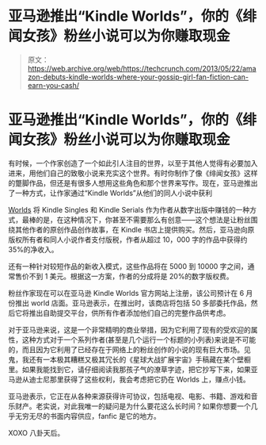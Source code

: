 # 亚马逊推出“Kindle Worlds”，你的《绯闻女孩》粉丝小说可以为你赚取现金

> 原文：<https://web.archive.org/web/https://techcrunch.com/2013/05/22/amazon-debuts-kindle-worlds-where-your-gossip-girl-fan-fiction-can-earn-you-cash/>

# 亚马逊推出“Kindle Worlds”，你的《绯闻女孩》粉丝小说可以为你赚取现金

有时候，一个作家创造了一个如此引人注目的世界，以至于其他人觉得有必要加入进来，用他们自己的致敬小说来充实这个世界。有时你制作了像《绯闻女孩》这样的蹩脚作品，但还是有很多人想用这些角色和那个世界来写作。现在，亚马逊推出了一种方式，让作家通过“Kindle Worlds”从他们的同人小说中获利

[Worlds](https://web.archive.org/web/20221207210745/http://www.amazon.com/gp/feature.html?docId=1001197421) 将 Kindle Singles 和 Kindle Serials 作为作者从数字出版中赚钱的一种方式，最棒的是，在这种情况下，你甚至不需要那么有创意——这个想法是让粉丝围绕其他作者的原创作品创作故事，在 Kindle 书店上提供购买。然后，亚马逊向原版权所有者和同人小说作者支付版税，作者从超过 10，000 字的作品中获得约 35%的净收入。

还有一种针对较短作品的新收入模式，这些作品将在 5000 到 10000 字之间，通常售价不到 1 美元。根据这一方案，作者的分成将是 20%的数字版权费。

粉丝作家现在可以在亚马逊 Kindle Worlds 官方网站上注册，该公司预计在 6 月份推出 world 店面。亚马逊表示，在推出时，该商店将包括 50 多部委托作品，然后它将推出自助提交平台，供所有作者添加他们自己的完整作品供考虑。

对于亚马逊来说，这是一个非常精明的商业举措，因为它利用了现有的受欢迎的属性，这种方式对于一个系列作者(甚至是几个运行一个标题的小列表)来说是不可能的，而且因为它利用了已经存在于网络上的粉丝创作的小说的现有巨大市场。见鬼，我还有一本极其糟糕又极其冗长的《星球大战扩展宇宙》手稿藏在某个壁橱里。如果我能找到它，请仔细阅读我那孩子气的潦草字迹，把它抄写下来，如果亚马逊从迪士尼那里获得了这些权利，我会考虑把它扔在 Worlds 上，赚点小钱。

亚马逊表示，它正在从各种来源获得许可协议，包括电视、电影、书籍、游戏和音乐财产。老实说，对此我唯一的疑问是为什么要花这么长时间？如果你想要一个几乎无穷无尽的书面内容供应，fanfic 是它的地方。

XOXO 八卦天后。